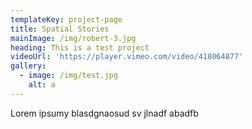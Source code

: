 ```yaml
---
templateKey: project-page
title: Spatial Stories
mainImage: /img/robert-3.jpg
heading: This is a test project
videoUrl: 'https://player.vimeo.com/video/418064877'
gallery:
  - image: /img/test.jpg
    alt: a
---
```

Lorem ipsumy blasdgnaosud sv jlnadf
 abadfb
